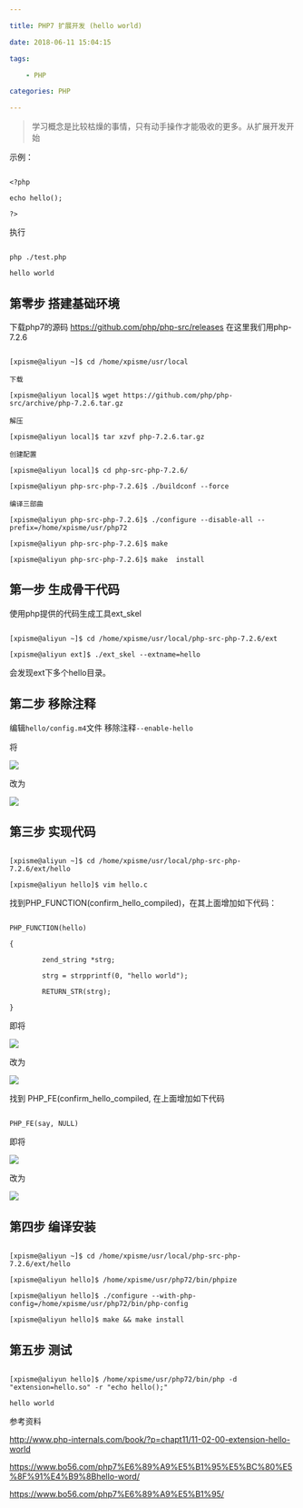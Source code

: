 ```yaml
---

title: PHP7 扩展开发 (hello world)

date: 2018-06-11 15:04:15

tags:

    - PHP

categories: PHP

---
```


<!-- more -->

>学习概念是比较枯燥的事情，只有动手操作才能吸收的更多。从扩展开发开始

示例：

```

<?php

echo hello();

?>

```

执行

```

php ./test.php

hello world

```

## 第零步 搭建基础环境

下载php7的源码 https://github.com/php/php-src/releases 在这里我们用php-7.2.6

```

[xpisme@aliyun ~]$ cd /home/xpisme/usr/local

下载

[xpisme@aliyun local]$ wget https://github.com/php/php-src/archive/php-7.2.6.tar.gz

解压

[xpisme@aliyun local]$ tar xzvf php-7.2.6.tar.gz

创建配置

[xpisme@aliyun local]$ cd php-src-php-7.2.6/

[xpisme@aliyun php-src-php-7.2.6]$ ./buildconf --force

编译三部曲

[xpisme@aliyun php-src-php-7.2.6]$ ./configure --disable-all --prefix=/home/xpisme/usr/php72

[xpisme@aliyun php-src-php-7.2.6]$ make 

[xpisme@aliyun php-src-php-7.2.6]$ make  install

```

## 第一步 生成骨干代码

使用php提供的代码生成工具ext_skel

```

[xpisme@aliyun ~]$ cd /home/xpisme/usr/local/php-src-php-7.2.6/ext

[xpisme@aliyun ext]$ ./ext_skel --extname=hello

```

会发现ext下多个hello目录。

## 第二步 移除注释

编辑`hello/config.m4`文件 移除注释`--enable-hello`

将

![](image/date/201806111624_581.png)

改为

![](image/date/201806111624_892.png)

## 第三步 实现代码

```

[xpisme@aliyun ~]$ cd /home/xpisme/usr/local/php-src-php-7.2.6/ext/hello

[xpisme@aliyun hello]$ vim hello.c

```

找到PHP_FUNCTION(confirm_hello_compiled)，在其上面增加如下代码：

```

PHP_FUNCTION(hello)

{

        zend_string *strg;

        strg = strpprintf(0, "hello world");

        RETURN_STR(strg);

}

```

即将

![](image/date/201806111557_18.png)

改为

![](image/date/201806111557_479.png)

找到 PHP_FE(confirm_hello_compiled, 在上面增加如下代码

```

PHP_FE(say, NULL)

```

即将

![](image/date/201806111558_635.png)

改为

![](image/date/201806111559_987.png)

## 第四步 编译安装

```

[xpisme@aliyun ~]$ cd /home/xpisme/usr/local/php-src-php-7.2.6/ext/hello

[xpisme@aliyun hello]$ /home/xpisme/usr/php72/bin/phpize

[xpisme@aliyun hello]$ ./configure --with-php-config=/home/xpisme/usr/php72/bin/php-config

[xpisme@aliyun hello]$ make && make install

```

## 第五步 测试

```

[xpisme@aliyun hello]$ /home/xpisme/usr/php72/bin/php -d "extension=hello.so" -r "echo hello();"

hello world

```

参考资料

http://www.php-internals.com/book/?p=chapt11/11-02-00-extension-hello-world

https://www.bo56.com/php7%E6%89%A9%E5%B1%95%E5%BC%80%E5%8F%91%E4%B9%8Bhello-word/

https://www.bo56.com/php7%E6%89%A9%E5%B1%95/

